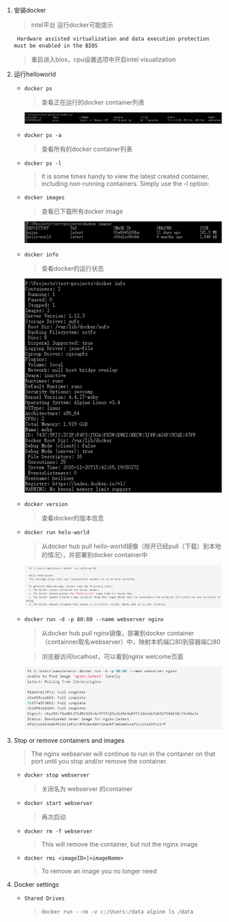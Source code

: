 1. 安装docker

    > intel平台 运行docker可能提示
    
        Hardware assisted virtualization and data execution protection must be enabled in the BIOS

    > 重启进入bios，cpu设置选项中开启intel visualization
    
    
2. 运行helloworld
    
    - `docker ps`
      
        > 查看正在运行的docker container列表
        
        ![](screenshot/docker_ps.png)
        
    - `docker ps -a`
      
        > 查看所有的docker container列表
        
    - `docker ps -l`
      
        > It is some times handy to view the latest created container, including non-running containers. Simply use the -l option:
        
    - `docker images`
      
        > 查看已下载所有docker image
        
        ![](screenshot/docker_images.png)
    
    - `docker info`
        
        > 查看docker的运行状态
        
        ![](screenshot/docker_info.png)
    
    - `docker version` 
        
        > 查看docker的版本信息
    
    - `docker run helo-world` 
        
        > 从docker hub pull hello-world镜像（除开已经pull（下载）到本地的情况），并部署到docker container中
        
        ![](screenshot/docker_run_hello_world.png)
        
    - `docker run -d -p 80:80 --name webserver nginx` 
        
        > 从docker hub pull nginx镜像，部署到docker container（containner取名webserver）中，映射本机端口80到容器端口80
        
        > 浏览器访问localhost，可以看到nginx welcome页面
        
        ![](screenshot/docker_run_nginx.png)
    
3. Stop or remove containers and images
    
    > The nginx webserver will continue to run in the container on that port until you stop and/or remove the container.
    
    - `docker stop webserver` 
        
        > 关闭名为 webserver 的container
      
    - `docker start webserver` 
        
        > 再次启动
    
    - `docker rm -f webserver`
    
        > This will remove the container, but not the nginx image
    
    - `docker rmi <imageID>|<imageName>`
        
        > To remove an image you no longer need  
      
4. Docker settings
    
    - `Shared Drives`
    
        > `docker run --rm -v c:/Users:/data alpine ls /data` 
    